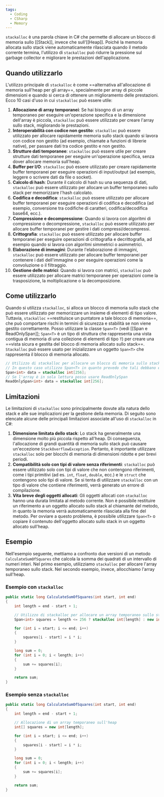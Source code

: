 ```yaml
---
tags:
  - Coding
  - CSharp
  - Memory
---
```

`stackalloc` è una parola chiave in C# che permette di allocare un blocco di memoria sullo [[Stack]], invece che sull'[[Heap]]. Poiché la memoria allocata sullo stack viene automaticamente rilasciata quando il metodo corrente termina, l'utilizzo di `stackalloc` può ridurre la pressione sul garbage collector e migliorare le prestazioni dell'applicazione.

## Quando utilizzarlo

L'utilizzo principale di `stackalloc` è come ==alternativa all'allocazione di memoria sull'heap per gli array==, specialmente per array di piccole dimensioni e quando si cerca di ottenere un miglioramento delle prestazioni.
Ecco 10 casi d'uso in cui `stackalloc` può essere utile:
1.  **Allocazione di array temporanei**: Se hai bisogno di un array temporaneo per eseguire un'operazione specifica e la dimensione dell'array è piccola, `stackalloc` può essere utilizzato per creare l'array sullo stack, migliorando le prestazioni.
2.  **Interoperabilità con codice non gestito**: `stackalloc` può essere utilizzato per allocare rapidamente memoria sullo stack quando si lavora con codice non gestito (ad esempio, chiamate a funzioni di librerie native), per passare dati tra codice gestito e non gestito.
3.  **Strutture dati temporanee**: `stackalloc` può essere utile per creare strutture dati temporanee per eseguire un'operazione specifica, senza dover allocare memoria sull'heap.
4.  **Buffer per I/O**: `stackalloc` può essere utilizzato per creare rapidamente buffer temporanei per eseguire operazioni di input/output (ad esempio, leggere o scrivere dati da file o socket).
5.  **Calcolo di hash**: Durante il calcolo di hash su una sequenza di dati, `stackalloc` può essere utilizzato per allocare un buffer temporaneo sullo stack per memorizzare l'hash calcolato.
6.  **Codifica e decodifica**: `stackalloc` può essere utilizzato per allocare buffer temporanei per eseguire operazioni di codifica e decodifica (ad esempio, conversione tra codifiche di caratteri, codifica/decodifica base64, ecc.).
7.  **Compressione e decompressione**: Quando si lavora con algoritmi di compressione o decompressione, `stackalloc` può essere utilizzato per allocare buffer temporanei per gestire i dati compressi/decompressi.
8.  **Crittografia**: `stackalloc` può essere utilizzato per allocare buffer temporanei per eseguire operazioni di crittografia e decrittografia, ad esempio quando si lavora con algoritmi simmetrici o asimmetrici.
9.  **Elaborazione di immagini**: Durante l'elaborazione di immagini, `stackalloc` può essere utilizzato per allocare buffer temporanei per contenere i dati dell'immagine o per eseguire operazioni come la convoluzione o il filtraggio.
10.  **Gestione delle matrici**: Quando si lavora con matrici, `stackalloc` può essere utilizzato per allocare matrici temporanee per operazioni come la trasposizione, la moltiplicazione o la decomposizione.

## Come utilizzarlo
Quando si utilizza `stackalloc`, si alloca un blocco di memoria sullo stack che può essere utilizzato per memorizzare un insieme di elementi di tipo valore. Tuttavia, `stackalloc` ==restituisce un puntatore a tale blocco di memoria==, che può comportare rischi in termini di sicurezza e stabilità se non viene gestito correttamente.
Posso utilizzare la classe `Span<T>` (vedi [[Span e ReadOnlySpan]]; `Span<T>` è un tipo di struttura che rappresenta una vista contigua di memoria di una collezione di elementi di tipo `T`) per creare una ==vista sicura e gestita del blocco di memoria allocato sullo stack==.
`Stackalloc` può essere usato per inizializzare un oggetto `Span<T>` che rappresenta il blocco di memoria allocato.
```csharp
// Utilizzo di stackalloc per allocare un blocco di memoria sullo stack
// In questo caso utilizzo Span<T> in quanto prevedo che tali debbano essere modificati
Span<int> data = stackalloc int[256];
// Se l'array è in sola lettura posso usare ReadOnlySpan
ReadOnlySpan<int> data = stackalloc int[256];
```

## Limitazioni

Le limitazioni di `stackalloc` sono principalmente dovute alla natura dello stack e alle sue implicazioni per la gestione della memoria. Di seguito sono elencate alcune delle principali limitazioni associate all'uso di `stackalloc` in C#:
1.  **Dimensione limitata dello stack**: Lo stack ha generalmente una dimensione molto più piccola rispetto all'heap. Di conseguenza, l'allocazione di grandi quantità di memoria sullo stack può causare un'eccezione `StackOverflowException`. Pertanto, è importante utilizzare `stackalloc` solo per blocchi di memoria di dimensioni ridotte e per brevi periodi.
2.  **Compatibilità solo con tipi di valore senza riferimenti**: `stackalloc` può essere utilizzato solo con tipi di valore che non contengono riferimenti, come i tipi primitivi (ad es. `int`, `float`, `double`, ecc.) e le `struct` che contengono solo tipi di valore. Se si tenta di utilizzare `stackalloc` con un tipo di valore che contiene riferimenti, verrà generato un errore di compilazione.
3.  **Vita breve degli oggetti allocati**: Gli oggetti allocati con `stackalloc` hanno una durata limitata al metodo corrente. Non è possibile restituire un riferimento a un oggetto allocato sullo stack al chiamante del metodo, in quanto la memoria verrà automaticamente rilasciata alla fine del metodo. Per ovviare a questo problema, è possibile utilizzare `Span<T>` o copiare il contenuto dell'oggetto allocato sullo stack in un oggetto allocato sull'heap.

## Esempio

Nell'esempio seguente, mettiamo a confronto due versioni di un metodo `CalculateSumOfSquares` che calcola la somma dei quadrati di un intervallo di numeri interi. Nel primo esempio, utilizziamo `stackalloc` per allocare l'array temporaneo sullo stack. Nel secondo esempio, invece, allocchiamo l'array sull'heap.

### Esempio con `stackalloc`

```csharp
public static long CalculateSumOfSquares(int start, int end)
{
    int length = end - start + 1;

    // Utilizzo di stackalloc per allocare un array temporaneo sullo stack
    Span<int> squares = length <= 256 ? stackalloc int[length] : new int[length];

    for (int i = start; i <= end; i++)
    {
        squares[i - start] = i * i;
    }

    long sum = 0;
    for (int i = 0; i < length; i++)
    {
        sum += squares[i];
    }

    return sum;
}
```

### Esempio senza `stackalloc`

```csharp
public static long CalculateSumOfSquares(int start, int end)
{
    int length = end - start + 1;

    // Allocazione di un array temporaneo sull'heap
    int[] squares = new int[length];

    for (int i = start; i <= end; i++)
    {
        squares[i - start] = i * i;
    }

    long sum = 0;
    for (int i = 0; i < length; i++)
    {
        sum += squares[i];
    }

    return sum;
}
```